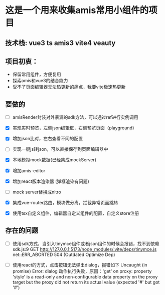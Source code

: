 <!--
 * @Author: nbn
 * @Date: 2023-09-08 21:48:49
 * @LastEditors: nbn
 * @LastEditTime: 2023-09-12 22:47:15
 * @FilePath: /amis-widget/README.md
 * @Description: 
-->

# 这是一个用来收集amis常用小组件的项目

## 技术栈:    vue3   ts  amis3   vite4  veauty



## 项目初衷：

- 保留常用组件，方便复用
- 探索amis和vue3的结合能力
- 受不了页面编辑器无法热更新的痛点，我要vite极速热更新



## 要做的

- [ ] amisRender封装对外暴漏的sdk方法，可以通过ref进行实例调用

- [x] 实现实时预览，左侧json编辑框，右侧预览页面（playground）

- [x] 增加json比对，左右查看不同的配置

- [ ] 实现一键js转json，可以直接保存到页面编辑器中

- [x] 本地模拟mock数据(已经集成mockServer)

- [x] 增加amis-editor

- [x] 增加react版本渲染器  (弹框渲染有问题)

- [ ] mock server替换成nitro

- [x] 集成vue-router路由，模块做分离，拦截异常页面跳转

- [x] 使用tsx自定义组件，编辑器自定义组件的配置，自定义store注册 




## 存在的问题

- [ ] 使用sdk方式，当引入tinymce组件或者json组件的时候会报错，找不到依赖
sdk.js:9     GET http://127.0.0.1:5173/node_modules/.vite/deps/tinymce.js net::ERR_ABORTED 504 (Outdated Optimize Dep)
- [ ] 使用react的方式，点击按钮无法弹出dialog，报错如下
Uncaught (in promise) Error: dialog 动作执行失败，原因：'get' on proxy: property 'style' is a read-only and non-configurable data property on the proxy target but the proxy did not return its actual value (expected '#<Object>' but got '#<Object>')



